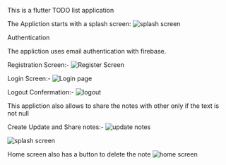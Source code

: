 This is a flutter TODO list application

The Appliction starts with a splash screen:
![splash screen](https://github.com/VibhuKhera123/ToDo-flutter-application/assets/111462793/8ff5462f-20ef-45f1-b62d-9de394dd513b)

Authentication

The appliction uses email authentication with firebase.

Registration Screen:-
![Register Screen](https://github.com/VibhuKhera123/ToDo-flutter-application/assets/111462793/95ec81e1-ec25-4118-9b76-5d2f25a46cdd)

Login Screen:-
![Login page](https://github.com/VibhuKhera123/ToDo-flutter-application/assets/111462793/ea363518-6d8d-47ab-940b-c5b648fae97a)

Logout Confermation:-
![logout ](https://github.com/VibhuKhera123/ToDo-flutter-application/assets/111462793/742faeb1-4e77-460f-a38e-1c35d0c4d176)

This appliction also allows to share the notes with other only if the text is not null

Create Update and Share notes:-
![update notes](https://github.com/VibhuKhera123/ToDo-flutter-application/assets/111462793/72ebc2d3-8d33-4267-9df9-3dff925b92a1)

![splash screen](https://github.com/VibhuKhera123/ToDo-flutter-application/assets/111462793/8ff5462f-20ef-45f1-b62d-9de394dd513b)


Home screen also has a button to delete the note
![home screen](https://github.com/VibhuKhera123/ToDo-flutter-application/assets/111462793/7a06b1f6-13e4-4d72-a2f7-844d0d365c62)

